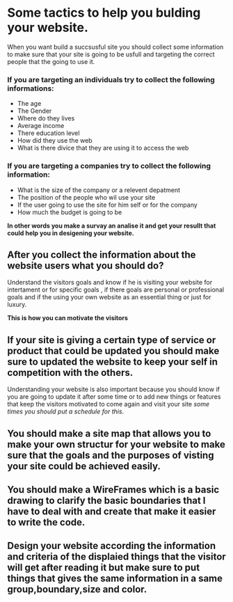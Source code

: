 # Some tactics to help you bulding your website.
When you want build a succsusful site you should collect some information to make sure that your site is going to be usfull and targeting the correct people that the going to use it.
### If you are targeting an individuals try to collect the following informations:
* The age 
* The Gender
* Where do they lives
* Average income 
* There education level
* How did they use the web
* What is there divice that they are using it to access the web

### If you are targeting a companies try to collect the following information:
* What is the size of the company or a relevent depatment
* The position of the people who wil use your site
* If the user going to use the site for him self or for the company
* How much the budget is going to be

**In other words you make a survay an analise it and get your resullt that could help you in desigening your website.**

## After you collect the information about the website users what you should do?
Understand the visitors goals and know if he is visiting your website for intertament or for specific goals , if there goals are personal or professional goals and if the using your own website as an essential thing or just for luxury.

**This is how you can motivate the visitors**

## If your site is giving a certain type of service or product that could be updated you should make sure to updated the website to keep your self in competition with the others.
Understanding your website is also important because you should know if you are going to update it after some time or to add new things or features that keep the visitors motivated to come again and visit your site *some times you should put a schedule for this*.

## You should make a site map that allows you to make your own structur for your website to make sure that the goals and the purposes of visting your site could be achieved easily.

## You should make a WireFrames which is a basic drawing to clarify the basic boundaries that I have to deal with and create that make it easier to write the code.

## Design your website according the information and criteria of the displaied things that the visitor will get after reading it but make sure to put things that gives the same information in a same group,boundary,size and color.

